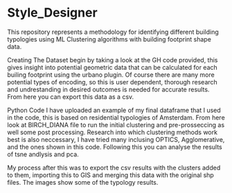 # Style_Designer
This repository represents a methodology for identifying different building typologies using ML Clustering algorithms with building footprint shape data.

Creating The Dataset
begin by taking a look at the GH code provided, this gives insight into potential geometric data that can be calculated for each builing footprint using the urbano plugin. Of course there are many more potential types of encoding, so this is user dependent, thorough research and undrestanding in desired outcomes is needed for accurate results. 
From here you can export this data as a csv. 

Python Code
I have uploaded an example of my final dataframe that I used in the code, this is based on residential typologies of Amsterdam. 
From here look at BIRCH_DIANA file to run the initial clustering and pre-prosseccing as well some post processing. Research into which clustering methods work best is also neccessary, I have tried many inclusing OPTICS, Agglomerative, and the ones shown in this code. 
Following this you can analyse the results of tsne andlysis and pca.

My process after this was to export the csv results with the clusters added to them, importing this to GIS and merging this data with the original shp files. The images show some of the typology results.
